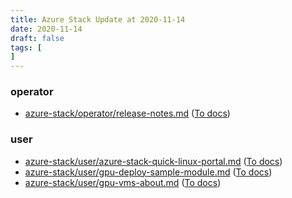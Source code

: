 ```yaml
---
title: Azure Stack Update at 2020-11-14
date: 2020-11-14
draft: false
tags: [
]
---
```


### operator
- [azure-stack/operator/release-notes.md](https://github.com/MicrosoftDocs/azure-stack-docs/compare/779f490..9badddc#diff-2135bea1e8ba86ced8f1132666bad8511311d8b2daf186e8f7bcee06513e1035) ([To docs](https://docs.microsoft.com/en-us/azure-stack/operator/release-notes?WT.mc_id=AZ-MVP-5003408))
    
### user
- [azure-stack/user/azure-stack-quick-linux-portal.md](https://github.com/MicrosoftDocs/azure-stack-docs/compare/779f490..9badddc#diff-86a8b9fa2a46390079c83ff316d6bf91bfd49ebcc6c27daab41b4560ca338dcf) ([To docs](https://docs.microsoft.com/en-us/azure-stack/user/azure-stack-quick-linux-portal?WT.mc_id=AZ-MVP-5003408))
- [azure-stack/user/gpu-deploy-sample-module.md](https://github.com/MicrosoftDocs/azure-stack-docs/compare/779f490..9badddc#diff-2e91a5207235853a63be3768a3848c6d803d9babff7e068a33040cdd359cabe9) ([To docs](https://docs.microsoft.com/en-us/azure-stack/user/gpu-deploy-sample-module?WT.mc_id=AZ-MVP-5003408))
- [azure-stack/user/gpu-vms-about.md](https://github.com/MicrosoftDocs/azure-stack-docs/compare/779f490..9badddc#diff-728cec1ca453e7e57672b25996d6b9b2e48471aebb8e97470101e7039220ff6a) ([To docs](https://docs.microsoft.com/en-us/azure-stack/user/gpu-vms-about?WT.mc_id=AZ-MVP-5003408))
    
